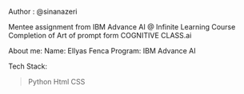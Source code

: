 Author : @sinanazeri

Mentee assignment from IBM Advance AI @ Infinite Learning Course Completion of Art of prompt form COGNITIVE CLASS.ai

About me:
Name: Ellyas Fenca
Program: IBM Advance AI

Tech Stack:
> Python
> Html
> CSS
